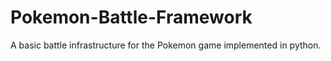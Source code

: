 # Pokemon-Battle-Framework
A basic battle infrastructure for the Pokemon game implemented in python.
